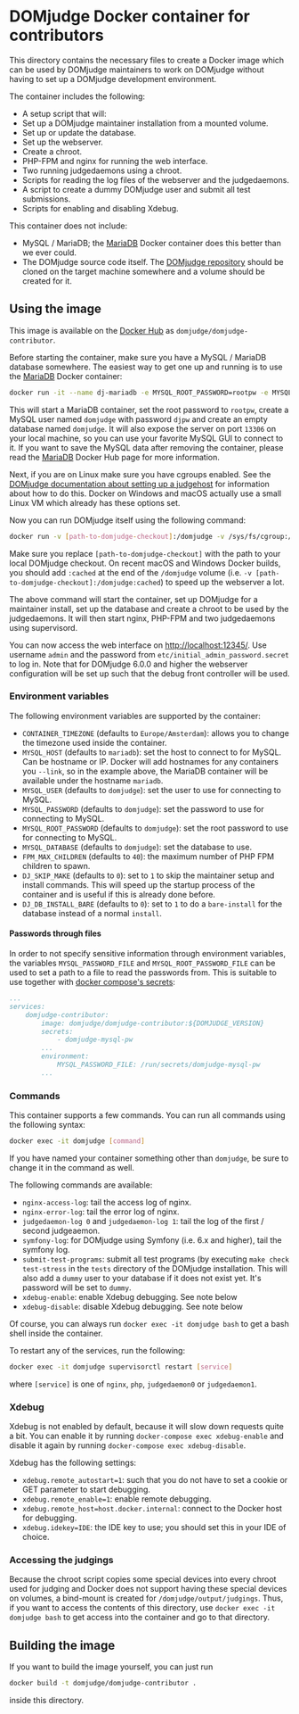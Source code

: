 # DOMjudge Docker container for contributors

This directory contains the necessary files to create a Docker image which can be used by DOMjudge maintainers to work on DOMjudge without having to set up a DOMjudge development environment.

The container includes the following:

* A setup script that will:
 * Set up a DOMjudge maintainer installation from a mounted volume.
 * Set up or update the database.
 * Set up the webserver.
 * Create a chroot.
* PHP-FPM and nginx for running the web interface.
* Two running judgedaemons using a chroot.
* Scripts for reading the log files of the webserver and the judgedaemons.
* A script to create a dummy DOMjudge user and submit all test submissions.
* Scripts for enabling and disabling Xdebug.

This container does not include:

* MySQL / MariaDB; the [MariaDB](https://hub.docker.com/r/_/mariadb/) Docker container does this better than we ever could.
* The DOMjudge source code itself. The [DOMjudge repository](https://github.com/domjudge/domjudge) should be cloned on the target machine somewhere and a volume should be created for it.

## Using the image

This image is available on the [Docker Hub](https://hub.docker.com) as `domjudge/domjudge-contributor`.

Before starting the container, make sure you have a MySQL / MariaDB database somewhere. The easiest way to get one up and running is to use the [MariaDB](https://hub.docker.com/r/_/mariadb/) Docker container:

```bash
docker run -it --name dj-mariadb -e MYSQL_ROOT_PASSWORD=rootpw -e MYSQL_USER=domjudge -e MYSQL_PASSWORD=djpw -e MYSQL_DATABASE=domjudge -p 13306:3306 mariadb --max-connections=1000
```

This will start a MariaDB container, set the root password to `rootpw`, create a MySQL user named `domjudge` with password `djpw` and create an empty database named `domjudge`. It will also expose the server on port `13306` on your local machine, so you can use your favorite MySQL GUI to connect to it. If you want to save the MySQL data after removing the container, please read the [MariaDB](https://hub.docker.com/r/_/mariadb/) Docker Hub page for more information.

Next, if you are on Linux make sure you have cgroups enabled. See the [DOMjudge documentation about setting up a judgehost](https://www.domjudge.org/docs/admin-manual-3.html#ss3.7) for information about how to do this. Docker on Windows and macOS actually use a small Linux VM which already has these options set.

Now you can run DOMjudge itself using the following command:

```bash
docker run -v [path-to-domjudge-checkout]:/domjudge -v /sys/fs/cgroup:/sys/fs/cgroup:ro --link dj-mariadb:mariadb -it -e MYSQL_HOST=mariadb -e MYSQL_USER=domjudge -e MYSQL_DATABASE=domjudge -e MYSQL_PASSWORD=djpw -e MYSQL_ROOT_PASSWORD=rootpw -p 12345:80 --name domjudge --privileged domjudge/domjudge-contributor
```

Make sure you replace `[path-to-domjudge-checkout]` with the path to your local DOMjudge checkout. On recent macOS and Windows Docker builds, you should add `:cached` at the end of the `/domjudge` volume (i.e. `-v [path-to-domjudge-checkout]:/domjudge:cached`) to speed up the webserver a lot.

The above command will start the container, set up DOMjudge for a maintainer install, set up the database and create a chroot to be used by the judgedaemons. It will then start nginx, PHP-FPM and two judgedaemons using supervisord.

You can now access the web interface on [http://localhost:12345/](http://localhost:12345/). Use username `admin` and the password from `etc/initial_admin_password.secret` to log in. Note that for DOMjudge 6.0.0 and higher the webserver configuration will be set up such that the debug front controller will be used.

### Environment variables

The following environment variables are supported by the container:

* `CONTAINER_TIMEZONE` (defaults to `Europe/Amsterdam`): allows you to change the timezone used inside the container.
* `MYSQL_HOST` (defaults to `mariadb`): set the host to connect to for MySQL. Can be hostname or IP. Docker will add hostnames for any containers you `--link`, so in the example above, the MariaDB container will be available under the hostname `mariadb`.
* `MYSQL_USER` (defaults to `domjudge`): set the user to use for connecting to MySQL.
* `MYSQL_PASSWORD` (defaults to `domjudge`): set the password to use for connecting to MySQL.
* `MYSQL_ROOT_PASSWORD` (defaults to `domjudge`): set the root password to use for connecting to MySQL.
* `MYSQL_DATABASE` (defaults to `domjudge`): set the database to use.
* `FPM_MAX_CHILDREN` (defaults to `40`): the maximum number of PHP FPM children to spawn.
* `DJ_SKIP_MAKE` (defaults to `0`): set to `1` to skip the maintainer setup and install commands. This will speed up the startup process of the container and is useful if this is already done before.
* `DJ_DB_INSTALL_BARE` (defaults to `0`): set to `1` to do a `bare-install` for the database instead of a normal `install`.

#### Passwords through files

In order to not specify sensitive information through environment variables, the variables `MYSQL_PASSWORD_FILE` and `MYSQL_ROOT_PASSWORD_FILE` can be used to set a path to a file to read the passwords from. This is suitable to use together with [docker compose's secrets](https://docs.docker.com/compose/compose-file/#secrets-configuration-reference):

```yml
...
services:
    domjudge-contributor:
        image: domjudge/domjudge-contributor:${DOMJUDGE_VERSION}
        secrets:
            - domjudge-mysql-pw
        ...
        environment:
            MYSQL_PASSWORD_FILE: /run/secrets/domjudge-mysql-pw
        ...
```

### Commands

This container supports a few commands. You can run all commands using the following syntax:

```bash
docker exec -it domjudge [command]
```

If you have named your container something other than `domjudge`, be sure to change it in the command as well.

The following commands are available:

* `nginx-access-log`: tail the access log of nginx.
* `nginx-error-log`: tail the error log of nginx.
* `judgedaemon-log 0` and `judgedaemon-log 1`: tail the log of the first / second judgeaemon.
* `symfony-log`: for DOMjudge using Symfony (i.e. 6.x and higher), tail the symfony log.
* `submit-test-programs`: submit all test programs (by executing `make check test-stress` in the `tests` directory of the DOMjudge installation. This will also add a `dummy` user to your database if it does not exist yet. It's password will be set to `dummy`.
* `xdebug-enable`: enable Xdebug debugging. See note below
* `xdebug-disable`: disable Xdebug debugging. See note below

Of course, you can always run `docker exec -it domjudge bash` to get a bash shell inside the container.

To restart any of the services, run the following:

```bash
docker exec -it domjudge supervisorctl restart [service]
```

where `[service]` is one of `nginx`, `php`, `judgedaemon0` or `judgedaemon1`.

### Xdebug

Xdebug is not enabled by default, because it will slow down requests quite a bit. You can enable it by running `docker-compose exec xdebug-enable` and disable it again
by running `docker-compose exec xdebug-disable`.

Xdebug has the following settings:

* `xdebug.remote_autostart=1`: such that you do not have to set a cookie or GET parameter to start debugging.
* `xdebug.remote_enable=1`: enable remote debugging.
* `xdebug.remote_host=host.docker.internal`: connect to the Docker host for debugging.
* `xdebug.idekey=IDE`: the IDE key to use; you should set this in your IDE of choice.

### Accessing the judgings

Because the chroot script copies some special devices into every chroot used for judging and Docker does not support having these special devices on volumes, a bind-mount is created for `/domjudge/output/judgings`. Thus, if you want to access the contents of this directory, use `docker exec -it domjudge bash` to get access into the container and go to that directory.

## Building the image

If you want to build the image yourself, you can just run

```bash
docker build -t domjudge/domjudge-contributor .
```

inside this directory.
